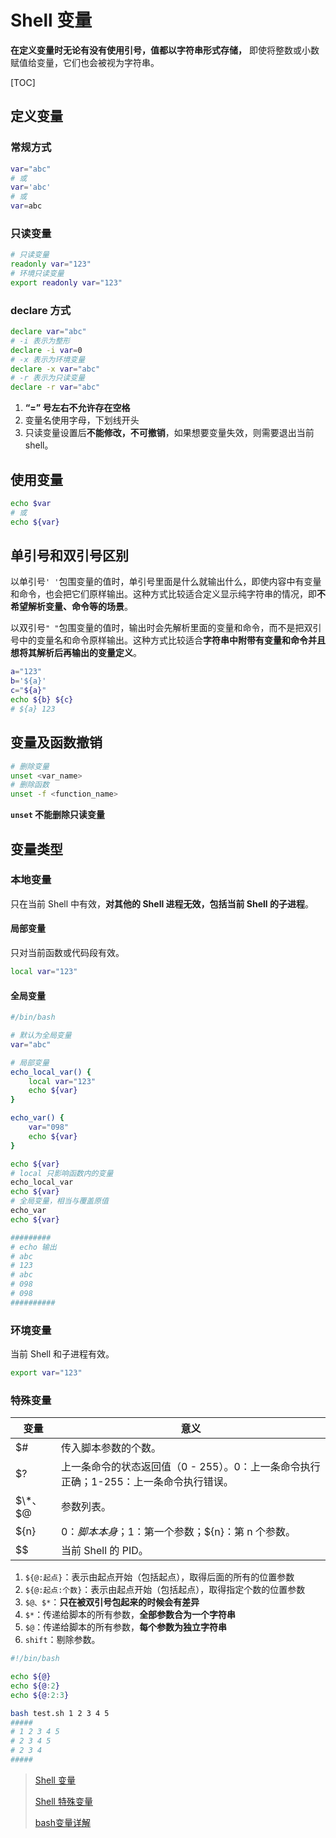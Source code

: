 # Shell 变量

**在定义变量时无论有没有使用引号，值都以字符串形式存储，** 即使将整数或小数赋值给变量，它们也会被视为字符串。

[TOC]

## 定义变量

### 常规方式

```bash
var="abc"
# 或
var='abc'
# 或
var=abc
```

### 只读变量

```bash
# 只读变量
readonly var="123"
# 环境只读变量
export readonly var="123"
```

### declare 方式

```bash
declare var="abc"
# -i 表示为整形
declare -i var=0
# -x 表示为环境变量
declare -x var="abc"
# -r 表示为只读变量
declare -r var="abc"
```

1. **“=” 号左右不允许存在空格**
2. 变量名使用字母，下划线开头
3. 只读变量设置后**不能修改，不可撤销**，如果想要变量失效，则需要退出当前 shell。

## 使用变量

```bash
echo $var
# 或
echo ${var}
```

## 单引号和双引号区别

以单引号`' '`包围变量的值时，单引号里面是什么就输出什么，即使内容中有变量和命令，也会把它们原样输出。这种方式比较适合定义显示纯字符串的情况，即**不希望解析变量、命令等的场景**。

以双引号`" "`包围变量的值时，输出时会先解析里面的变量和命令，而不是把双引号中的变量名和命令原样输出。这种方式比较适合**字符串中附带有变量和命令并且想将其解析后再输出的变量定义**。

 ```bash
a="123"
b='${a}'
c="${a}"
echo ${b} ${c}
# ${a} 123
 ```

## 变量及函数撤销

```bash
# 删除变量
unset <var_name>
# 删除函数
unset -f <function_name>
```

**`unset` 不能删除只读变量**

## 变量类型

### 本地变量

只在当前 Shell 中有效，**对其他的 Shell 进程无效，包括当前 Shell 的子进程**。

#### 局部变量

只对当前函数或代码段有效。

```bash
local var="123"
```

#### 全局变量

```bash
#/bin/bash

# 默认为全局变量
var="abc"

# 局部变量
echo_local_var() {
    local var="123"
    echo ${var}
}

echo_var() {
    var="098"
    echo ${var}
}

echo ${var}
# local 只影响函数内的变量
echo_local_var
echo ${var}
# 全局变量，相当与覆盖原值
echo_var
echo ${var}

#########
# echo 输出
# abc
# 123
# abc
# 098
# 098
##########
```

### 环境变量

当前 Shell 和子进程有效。

```bash
export var="123"
```

### 特殊变量

| 变量    | 意义                                                         |
| ------- | ------------------------------------------------------------ |
| $\#     | 传入脚本参数的个数。                                         |
| $?      | 上一条命令的状态返回值（0 - 255）。0：上一条命令执行正确；1-255：上一条命令执行错误。 |
| $\*、$@ | 参数列表。                                                   |
| ${n}    | $0：脚本本身；$1：第一个参数；${n}：第 n 个参数。            |
| $$      | 当前 Shell 的 PID。                                          |

1. `${@:起点}`：表示由起点开始（包括起点），取得后面的所有的位置参数
2. `${@:起点:个数}`：表示由起点开始（包括起点），取得指定个数的位置参数
3. `$@、$*`：**只在被双引号包起来的时候会有差异**
4. `$*`：传递给脚本的所有参数，**全部参数合为一个字符串**
5. `$@`：传递给脚本的所有参数，**每个参数为独立字符串**
6. `shift`：剔除参数。

```bash
#!/bin/bash

echo ${@}
echo ${@:2}
echo ${@:2:3}

bash test.sh 1 2 3 4 5
#####
# 1 2 3 4 5
# 2 3 4 5
# 2 3 4
#####
```

> [Shell 变量](http://c.biancheng.net/cpp/view/6999.html)
>
> [Shell 特殊变量]( http://c.biancheng.net/cpp/view/2739.html )
>
> [bash变量详解](http://www.zsythink.net/archives/279)
